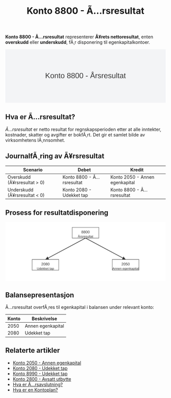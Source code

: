 ﻿---
title: "Konto 8800 - Ã…rsresultat"
meta_title: "8800-arsresultat"
meta_description: '**Konto 8800 - Ã…rsresultat** representerer **Ã¥rets nettoresultat**, enten **overskudd** eller **underskudd**, fÃ¸r disponering til egenkapitalkontoer.'
slug: 8800-arsresultat
type: blog
layout: pages/single
---

**Konto 8800 - Ã…rsresultat** representerer **Ã¥rets nettoresultat**, enten **overskudd** eller **underskudd**, fÃ¸r disponering til egenkapitalkontoer.

![Illustrasjon av konto 8800 Ã¥rsresultat](8800-arsresultat-image.svg)

## Hva er Ã…rsresultat?

*Ã…rsresultat* er netto resultat for regnskapsperioden etter at alle inntekter, kostnader, skatter og avgifter er bokfÃ¸rt. Det gir et samlet bilde av virksomhetens lÃ¸nnsomhet.

## JournalfÃ¸ring av Ã¥rsresultat

| Scenario                             | Debet                           | Kredit                          |
|--------------------------------------|---------------------------------|---------------------------------|
| Overskudd (Ã¥rsresultat > 0)          | Konto 8800 - Ã…rsresultat        | Konto 2050 - Annen egenkapital  |
| Underskudd (Ã¥rsresultat < 0)         | Konto 2080 - Udekket tap         | Konto 8800 - Ã…rsresultat        |

## Prosess for resultatdisponering

![Prosess for resultatdisponering](resultatdisponering.svg)

## Balansepresentasjon

Ã…rsresultat overfÃ¸res til egenkapital i balansen under relevant konto:

| Konto | Beskrivelse            |
|-------|------------------------|
| 2050  | Annen egenkapital      |
| 2080  | Udekket tap            |

## Relaterte artikler

* [Konto 2050 - Annen egenkapital](/blogs/kontoplan/2050-annen-egenkapital "Konto 2050 - Annen egenkapital: Annen egenkapital i Norsk Standard Kontoplan")
* [Konto 2080 - Udekket tap](/blogs/kontoplan/2080-udekket-tap "Konto 2080 - Udekket tap: Udekket tap i Norsk Standard Kontoplan")
* [Konto 8990 - Udekket tap](/blogs/kontoplan/8990-udekket-tap "Konto 8990 - Udekket tap: Lukking av underskudd i resultatdisponeringen")
* [Konto 2800 - Avsatt utbytte](/blogs/kontoplan/2800-avsatt-utbytte "Konto 2800 - Avsatt utbytte: Avsetning av utbytte som kortsiktig gjeld i Norsk Standard Kontoplan")
* [Hva er Ã…rsavslutning?](/blogs/regnskap/hva-er-aarsavslutning "Hva er Ã…rsavslutning? En Guide til Ã…rsavslutning i Regnskap")
* [Hva er en Kontoplan?](/blogs/regnskap/hva-er-kontoplan "Hva er en Kontoplan? Komplett Guide til Kontoplaner i Norsk Regnskap")


